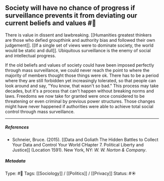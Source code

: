 ## Society will have no chance of progress if surveillance prevents it from deviating our current beliefs and values #🧠

There is value in dissent and lawbreaking. [[Humanities greatest thinkers are those who defied groupthink and authority bias and followed their own judgement]]. [[If a single set of views were to dominate society, the world would be static and dull]]. Ubiquitous surveillance is the enemy of social and intellectual progress.

If the old beliefs and values of society could have been imposed perfectly through mass surveillance, we could never reach the point to where the majority of members thought those things were ok. There has to be a period where they are still forbidden yet increasingly tolerated, so that people can look around and say, "You know, that wasn't so bad." This process may take decades, but it's a process that can't happen without breaking norms and laws. Freedoms we now take for granted were once considered to be threatening or even criminal by previous power structures. Those changes might have never happened if authorities were able to achieve total social control through mass surveillance.

___

##### References

- Schneier, Bruce. (2015). [[Data and Goliath The Hidden Battles to Collect Your Data and Control Your World CHapter 7. Political Liberty and Justice]] (Location 1591). New York, NY: _W. W. Norton & Company_. 

##### Metadata

Type: #🔴 
Tags: [[Sociology]] / [[Politics]] / [[Privacy]] 
Status: #☀️ 